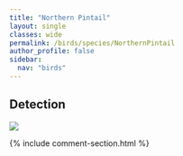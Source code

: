 ```yaml
---
title: "Northern Pintail"
layout: single
classes: wide
permalink: /birds/species/NorthernPintail
author_profile: false
sidebar:
  nav: "birds"
---
```


<h2>Detection</h2>

<a href="https://beallen.github.io/DevelopmentWebsite/assets/images/birds/NorthernPintail/det.jpg">
<img src="https://beallen.github.io/DevelopmentWebsite/assets/images/birds/NorthernPintail/det.jpg">
</a>

{% include comment-section.html %}
